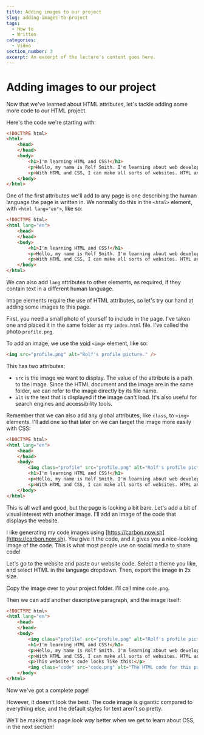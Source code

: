 ```yaml
---
title: Adding images to our project
slug: adding-images-to-project
tags:
  - How to
  - Written
categories:
  - Video
section_number: 3
excerpt: An excerpt of the lecture's content goes here.
---
```


# Adding images to our project

Now that we've learned about HTML attributes, let's tackle adding some more code to our HTML project.

Here's the code we're starting with:

```html
<!DOCTYPE html>
<html>
    <head>
    </head>
    <body>
        <h1>I'm learning HTML and CSS!</h1>
        <p>Hello, my name is Rolf Smith. I'm learning about web development, and I'm starting with HTML and CSS.</p>
        <p>With HTML and CSS, I can make all sorts of websites. HTML and CSS are the most important languages to learn!</p>
    </body>
</html>
```

One of the first attributes we'll add to any page is one describing the human language the page is written in. We normally do this in the `<html>` element, with `<html lang="en">`, like so:

```html
<!DOCTYPE html>
<html lang="en">
    <head>
    </head>
    <body>
        <h1>I'm learning HTML and CSS!</h1>
        <p>Hello, my name is Rolf Smith. I'm learning about web development, and I'm starting with HTML and CSS.</p>
        <p>With HTML and CSS, I can make all sorts of websites. HTML and CSS are the most important languages to learn!</p>
    </body>
</html>
```

We can also add `lang` attributes to other elements, as required, if they contain text in a different human language.

Image elements require the use of HTML attributes, so let's try our hand at adding some images to this page.

First, you need a small photo of yourself to include in the page. I've taken one and placed it in the same folder as my `index.html` file. I've called the photo `profile.png`.

To add an image, we use the [void](../01_elements/README.md) `<img>` element, like so:

```html
<img src="profile.png" alt="Rolf's profile picture." />
```

This has two attributes:

- `src` is the image we want to display. The value of the attribute is a path to the image. Since the HTML document and the image are in the same folder, we can refer to the image directly by its file name.
- `alt` is the text that is displayed if the image can't load. It's also useful for search engines and accessibility tools.

Remember that we can also add any global attributes, like `class`, to `<img>` elements. I'll add one so that later on we can target the image more easily with CSS:

```html
<!DOCTYPE html>
<html lang="en">
    <head>
    </head>
    <body>
        <img class="profile" src="profile.png" alt="Rolf's profile picture." />
        <h1>I'm learning HTML and CSS!</h1>
        <p>Hello, my name is Rolf Smith. I'm learning about web development, and I'm starting with HTML and CSS.</p>
        <p>With HTML and CSS, I can make all sorts of websites. HTML and CSS are the most important languages to learn!</p>
    </body>
</html>
```

This is all well and good, but the page is looking a bit bare. Let's add a bit of visual interest with another image. I'll add an image of the code that displays the website.

I like generating my code images using [https://carbon.now.sh](https://carbon.now.sh). You give it the code, and it gives you a nice-looking image of the code. This is what most people use on social media to share code!

Let's go to the website and paste our website code. Select a theme you like, and select HTML in the language dropdown. Then, export the image in 2x size.

Copy the image over to your project folder. I'll call mine `code.png`.

Then we can add another descriptive paragraph, and the image itself:

```html
<!DOCTYPE html>
<html lang="en">
    <head>
    </head>
    <body>
        <img class="profile" src="profile.png" alt="Rolf's profile picture." />
        <h1>I'm learning HTML and CSS!</h1>
        <p>Hello, my name is Rolf Smith. I'm learning about web development, and I'm starting with HTML and CSS.</p>
        <p>With HTML and CSS, I can make all sorts of websites. HTML and CSS are the most important languages to learn!</p>
        <p>This website's code looks like this:</p>
        <img class="code" src="code.png" alt="The HTML code for this page." />
    </body>
</html>
```

Now we've got a complete page!

However, it doesn't look the best. The code image is gigantic compared to everything else, and the default styles for text aren't so pretty.

We'll be making this page look _way_ better when we get to learn about CSS, in the next section!